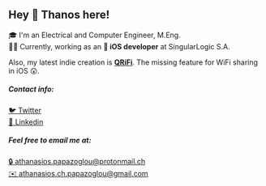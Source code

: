 ## Hey 👋 Thanos here!

🎓 I'm an Electrical and Computer Engineer, M.Eng.  
👨‍💻 Currently, working as an **🍏 iOS developer** at SingularLogic S.A.

Also, my latest indie creation is <b>[QRiFi](https://qrifi.app)</b>. The missing feature for WiFi sharing in iOS 😲. 

##### Contact info:
[🐦 Twitter](https://twitter.com/A_Ch_Papazoglou)  
[🔗 Linkedin](https://www.linkedin.com/in/athanasios-papazoglou-2781a5134/)


##### Feel free to email me at:
[🔒 athanasios.papazoglou@protonmail.ch](mailto:athanasios.papazoglou@protonmail.ch)   
[✉️ athanasios.ch.papazoglou@gmail.com](mailto:athanasios.ch.papazoglou@gmail.com)

<!--
**athanasiospap/athanasiospap** is a ✨ _special_ ✨ repository because its `README.md` (this file) appears on your GitHub profile.

Here are some ideas to get you started:

- 🔭 I’m currently working on ...
- 🌱 I’m currently learning ...
- 👯 I’m looking to collaborate on ...
- 🤔 I’m looking for help with ...
- 💬 Ask me about ...
- 📫 How to reach me: ...
- 😄 Pronouns: ...
- ⚡ Fun fact: ...
-->
